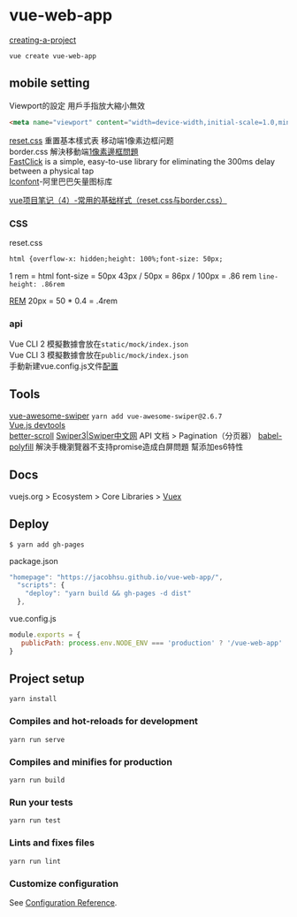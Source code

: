 # vue-web-app

[creating-a-project](https://cli.vuejs.org/zh/guide/creating-a-project.html#vue-create)

`vue create vue-web-app`

## mobile setting

Viewport的設定 用戶手指放大縮小無效

```html
<meta name="viewport" content="width=device-width,initial-scale=1.0,minimum-scale=1.0,maximum-scale=1.0,user-scalable=no">
```

[reset.css](https://meyerweb.com/eric/tools/css/reset/) 重置基本樣式表
移动端1像素边框问题  
border.css 解決移動端[1像素邊框問題](https://www.jianshu.com/p/fa670b737a29)  
[FastClick](https://www.npmjs.com/package/fastclick) is a simple, easy-to-use library for eliminating the 300ms delay between a physical tap  
[Iconfont](https://www.iconfont.cn/)-阿里巴巴矢量图标库  

[vue项目笔记（4）-常用的基础样式（reset.css与border.css）](https://blog.csdn.net/qq_41115965/article/details/81542910)

### CSS

reset.css

```html
html {overflow-x: hidden;height: 100%;font-size: 50px;
```

1 rem = html font-size = 50px
43px / 50px = 86px / 100px = .86 rem  `line-height: .86rem`

[REM](https://www.hexschool.com/2016/01/02/2016-08-08-em-vs-rem/)
20px  = 50 * 0.4 = .4rem

### api

Vue CLI 2  模擬數據會放在`static/mock/index.json`  
Vue CLI 3  模擬數據會放在`public/mock/index.json`  
手動新建vue.config.js文件[配置](https://kknews.cc/zh-tw/code/2kkp33g.html)

## Tools

[vue-awesome-swiper](https://github.com/surmon-china/vue-awesome-swiper)
`yarn add vue-awesome-swiper@2.6.7 `  
[Vue.js devtools](https://chrome.google.com/webstore/detail/vuejs-devtools/nhdogjmejiglipccpnnnanhbledajbpd)  
[better-scroll](https://ustbhuangyi.github.io/better-scroll/doc/zh-hans/installation.html)
[Swiper3|Swiper中文网](https://3.swiper.com.cn/) API 文档 > Pagination（分页器）
[babel-polyfill](https://babeljs.io/docs/en/6.26.3/babel-polyfill) 解決手機瀏覽器不支持promise造成白屏問題 幫添加es6特性

## Docs

vuejs.org > Ecosystem > Core Libraries > [Vuex](https://vuex.vuejs.org/zh/)

## Deploy

`$ yarn add gh-pages`

package.json

```js
"homepage": "https://jacobhsu.github.io/vue-web-app/",
  "scripts": {
    "deploy": "yarn build && gh-pages -d dist"
  },
```

vue.config.js

```js
module.exports = {
   publicPath: process.env.NODE_ENV === 'production' ? '/vue-web-app' : '/',
}
```

## Project setup
```
yarn install
```

### Compiles and hot-reloads for development
```
yarn run serve
```

### Compiles and minifies for production
```
yarn run build
```

### Run your tests
```
yarn run test
```

### Lints and fixes files
```
yarn run lint
```

### Customize configuration
See [Configuration Reference](https://cli.vuejs.org/config/).
